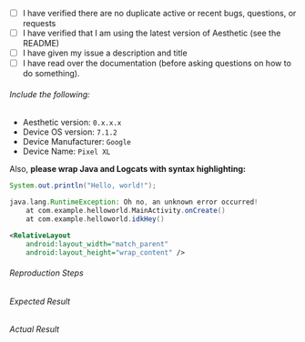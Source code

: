 - [ ] I have verified there are no duplicate active or recent bugs, questions, or requests
- [ ] I have verified that I am using the latest version of Aesthetic (see the README)
- [ ] I have given my issue a description and title
- [ ] I have read over the documentation (before asking questions on how to do something).

###### Include the following:
 - Aesthetic version: `0.x.x.x`
 - Device OS version: `7.1.2`
 - Device Manufacturer: `Google`
 - Device Name: `Pixel XL`

Also, **please wrap Java and Logcats with syntax highlighting:**

```java
System.out.println("Hello, world!");
```

```gradle
java.lang.RuntimeException: Oh no, an unknown error occurred!
    at com.example.helloworld.MainActivity.onCreate()
    at com.example.helloworld.idkHey()
```

```xml
<RelativeLayout
    android:layout_width="match_parent"
    android:layout_height="wrap_content" />
```
 
###### Reproduction Steps


###### Expected Result


###### Actual Result

